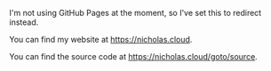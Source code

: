 I'm not using GitHub Pages at the moment, so I've set this to redirect instead.

You can find my website at https://nicholas.cloud.

You can find the source code at https://nicholas.cloud/goto/source.


